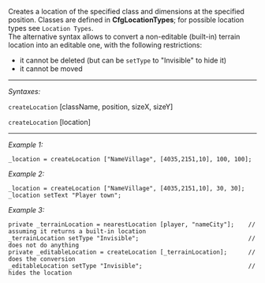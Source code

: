Creates a location of the specified class and dimensions at the specified position.
Classes are defined in **CfgLocationTypes**; for possible location types see `Location Types`.<br>
The alternative syntax allows to convert a non-editable (built-in) terrain location into an editable one, with the following restrictions:
* it cannot be deleted (but can be `setType` to "Invisible" to hide it)
* it cannot be moved


---
*Syntaxes:*

`createLocation` [className, position, sizeX, sizeY]

`createLocation` [location]

---
*Example 1:*

```sqf
_location = createLocation ["NameVillage", [4035,2151,10], 100, 100];
```

*Example 2:*

```sqf
_location = createLocation ["NameVillage", [4035,2151,10], 30, 30];
_location setText "Player town";
```

*Example 3:*

```sqf
private _terrainLocation = nearestLocation [player, "nameCity"];	// assuming it returns a built-in location
_terrainLocation setType "Invisible";								// does not do anything
private _editableLocation = createLocation [_terrainLocation];		// does the conversion
_editableLocation setType "Invisible";								// hides the location
```